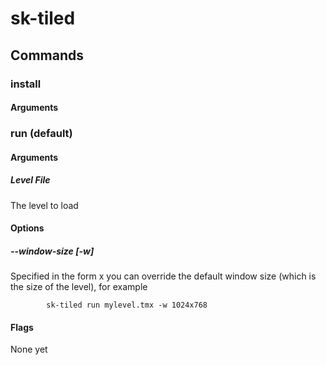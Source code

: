#  sk-tiled

## Commands

### install

#### Arguments

### run (default)

#### Arguments

##### Level File
The level to load

#### Options

##### --window-size [-w]

Specified in the form <width>x<height> you can override the default window size (which is the size of the level), for example

            sk-tiled run mylevel.tmx -w 1024x768
            
#### Flags

None yet
